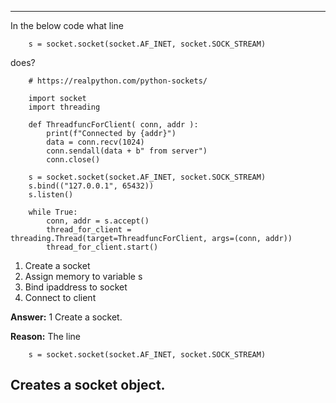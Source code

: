 
---
In the below code what line     
```
    s = socket.socket(socket.AF_INET, socket.SOCK_STREAM)
```
does?

```
    # https://realpython.com/python-sockets/
    
    import socket
    import threading
    
    def ThreadfuncForClient( conn, addr ):
        print(f"Connected by {addr}")
        data = conn.recv(1024)
        conn.sendall(data + b" from server")
        conn.close()
    
    s = socket.socket(socket.AF_INET, socket.SOCK_STREAM)
    s.bind(("127.0.0.1", 65432))
    s.listen()
    
    while True:
        conn, addr = s.accept()
        thread_for_client = threading.Thread(target=ThreadfuncForClient, args=(conn, addr))
        thread_for_client.start()

```

1. Create a socket
2. Assign memory to variable s
3. Bind ipaddress to socket
4. Connect to client

**Answer:** 1 Create a socket.

**Reason:**
The line 
```
    s = socket.socket(socket.AF_INET, socket.SOCK_STREAM)
```
Creates a socket object.
---
